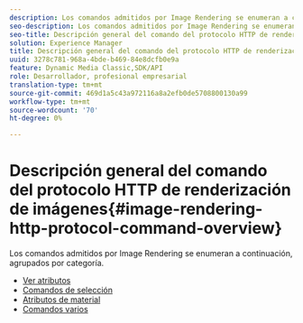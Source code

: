 ```yaml
---
description: Los comandos admitidos por Image Rendering se enumeran a continuación, agrupados por categoría.
seo-description: Los comandos admitidos por Image Rendering se enumeran a continuación, agrupados por categoría.
seo-title: Descripción general del comando del protocolo HTTP de renderización de imágenes
solution: Experience Manager
title: Descripción general del comando del protocolo HTTP de renderización de imágenes
uuid: 3278c781-968a-4bde-b469-84e8dcfb0e9a
feature: Dynamic Media Classic,SDK/API
role: Desarrollador, profesional empresarial
translation-type: tm+mt
source-git-commit: 469d1a5c43a972116a8a2efb0de5708800130a99
workflow-type: tm+mt
source-wordcount: '70'
ht-degree: 0%

---
```



# Descripción general del comando del protocolo HTTP de renderización de imágenes{#image-rendering-http-protocol-command-overview}

Los comandos admitidos por Image Rendering se enumeran a continuación, agrupados por categoría.

* [Ver atributos](r-ir-view-attributes.md)
* [Comandos de selección](r-ir-selection-commands.md)
* [Atributos de material](r-ir-material-attributes.md)
* [Comandos varios](r-ir-miscellaneous-commands.md)
